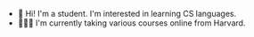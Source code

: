 - 👋 Hi! I'm a student. I'm interested in learning CS languages.
- 👨🏻‍💻 I'm currently taking various courses online from Harvard.

